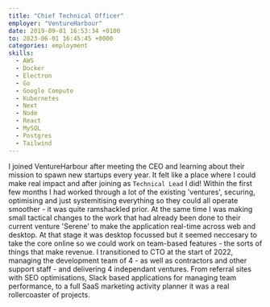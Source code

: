 ```yaml
---
title: "Chief Technical Officer"
employer: "VentureHarbour"
date: 2019-09-01 16:53:34 +0100
to: 2023-06-01 16:45:45 +0000
categories: employment
skills:
  - AWS
  - Docker
  - Electron
  - Go
  - Google Compute
  - Kubernetes
  - Next
  - Node
  - React
  - MySQL
  - Postgres
  - Tailwind
---
```


I joined VentureHarbour after meeting the CEO and learning about their mission to spawn new startups every year. It felt like a place where I could make real impact and after joining as `Technical Lead` I did! Within the first few months I had worked through a lot of the existing 'ventures', securing, optimising and just systemitising everything so they could all operate smoother - it was quite ramshackled prior. At the same time I was making small tactical changes to the work that had already been done to their current venture 'Serene' to make the application real-time across web and desktop. At that stage it was desktop focussed but it seemed neccesary to take the core online so we could work on team-based features - the sorts of things that make revenue. I transitioned to CTO at the start of 2022, managing the development team of 4 - as well as contractors and other support staff - and delivering 4 independant ventures. From referral sites with SEO optimisations, Slack based applications for managing team performance, to a full SaaS marketing activity planner it was a real rollercoaster of projects.
